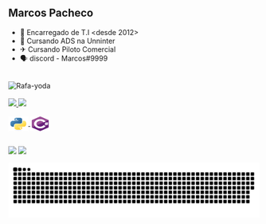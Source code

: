 ## Marcos Pacheco

- 📌 Encarregado de T.I <desde 2012>
- 📘 Cursando ADS na Unninter
- ✈ Cursando Piloto Comercial
- 🗣 discord - Marcos#9999
<div style="display: inline_block"><br>
  <img align="center" alt="Rafa-yoda" src="https://media.discordapp.net/attachments/879862259273302016/880533350467665940/darkside.jpg">
 </div>
<div style="display: inline_block"><br>
  <a href="https://github.com/marcoshps">   
  <img height="180em" src="https://github-readme-stats.vercel.app/api?username=marcoshps&show_icons=true&theme=github_dark&include_all_commits=true&count_private=true"/>
  <img height="180em" src="https://github-readme-stats.vercel.app/api/top-langs/?username=marcoshps&layout=compact&langs_count=4&theme=github_dark"/>
</div>
<div style="display: inline_block"><br>
  <img align="center" alt="Rafa-Python" height="30" width="40" src="https://raw.githubusercontent.com/devicons/devicon/master/icons/python/python-original.svg">
  <img align="center" alt="Rafa-Csharp" height="30" width="40" src="https://raw.githubusercontent.com/devicons/devicon/master/icons/csharp/csharp-original.svg">
</div>
  
  ##
 
<div>  
  <a href="https://www.instagram.com/marcoshps11/" target="_blank"><img src="https://img.shields.io/badge/-Instagram-%23E4405F?style=for-the-badge&logo=instagram&logoColor=white" target="_blank"></a>  
  <a href="https://www.linkedin.com/in/marcos-pacheco-11319a171/" target="_blank"><img src="https://img.shields.io/badge/-LinkedIn-%230077B5?style=for-the-badge&logo=linkedin&logoColor=white" target="_blank"></a> 
 
  ![Snake animation](https://github.com/marcoshps/marcoshps/blob/output/github-contribution-grid-snake.svg)
 
</div>
